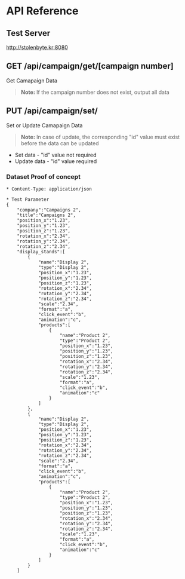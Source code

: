 # API Reference

## Test Server
http://stolenbyte.kr:8080

## GET /api/campaign/get/[campaign number]

Get Camapaign Data
> **Note:** If the campaign number does not  exist, output all data

## PUT /api/campaign/set/

Set or Update Camapaign Data
> **Note:** In case of update, the corresponding "id" value must exist before the data can be updated

 - Set data - "id" value not required
 - Update data - "id" value required

### Dataset Proof of concept
```
* Content-Type: application/json

* Test Parameter
{
    "company":"Campaigns 2",
    "title":"Campaigns 2",
    "position_x":"1.23",
    "position_y":"1.23",
    "position_z":"1.23",
    "rotation_x":"2.34",
    "rotation_y":"2.34",
    "rotation_z":"2.34",
    "display_stands":[
        {
            "name":"Display 2",
            "type":"Display 2",
            "position_x":"1.23",
            "position_y":"1.23",
            "position_z":"1.23",
            "rotation_x":"2.34",
            "rotation_y":"2.34",
            "rotation_z":"2.34",
            "scale":"2.34",
            "format":"a",
            "click_event":"b",
            "animation":"c",
            "products":[
                {
                    "name":"Product 2",
                    "type":"Product 2",
                    "position_x":"1.23",
                    "position_y":"1.23",
                    "position_z":"1.23",
                    "rotation_x":"2.34",
                    "rotation_y":"2.34",
                    "rotation_z":"2.34",
                    "scale":"1.23",
                    "format":"a",
                    "click_event":"b",
                    "animation":"c"
                }
            ]
        },
        {
            "name":"Display 2",
            "type":"Display 2",
            "position_x":"1.23",
            "position_y":"1.23",
            "position_z":"1.23",
            "rotation_x":"2.34",
            "rotation_y":"2.34",
            "rotation_z":"2.34",
            "scale":"2.34",
            "format":"a",
            "click_event":"b",
            "animation":"c",
            "products":[
                {
                    "name":"Product 2",
                    "type":"Product 2",
                    "position_x":"1.23",
                    "position_y":"1.23",
                    "position_z":"1.23",
                    "rotation_x":"2.34",
                    "rotation_y":"2.34",
                    "rotation_z":"2.34",
                    "scale":"1.23",
                    "format":"a",
                    "click_event":"b",
                    "animation":"c"
                }
            ]
        }
    ]

```

